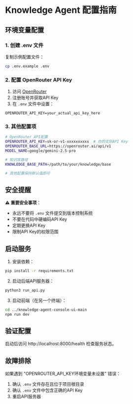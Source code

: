 # Knowledge Agent 配置指南

## 环境变量配置

### 1. 创建 .env 文件

复制示例配置文件：
```bash
cp .env.example .env
```

### 2. 配置 OpenRouter API Key

1. 访问 [OpenRouter](https://openrouter.ai/) 
2. 注册账号并获取API Key
3. 在 `.env` 文件中设置：
```
OPENROUTER_API_KEY=your_actual_api_key_here
```

### 3. 其他配置项

```bash
# OpenRouter API配置
OPENROUTER_API_KEY=sk-or-v1-xxxxxxxxxx  # 你的实际API Key
OPENROUTER_BASE_URL=https://openrouter.ai/api/v1
MODEL_NAME=google/gemini-2.5-pro

# 知识库路径
KNOWLEDGE_BASE_PATH=/path/to/your/knowledge/base

# 其他配置保持默认值即可
```

## 安全提醒

⚠️ **重要安全事项**：
- 永远不要将 `.env` 文件提交到版本控制系统
- 不要在代码中硬编码API Key
- 定期更换API Key
- 限制API Key的权限范围

## 启动服务

1. 安装依赖：
```bash
pip install -r requirements.txt
```

2. 启动后端API服务器：
```bash
python3 run_api.py
```

3. 启动前端（在另一个终端）：
```bash
cd ../knowledge-agent-console-ui-main
npm run dev
```

## 验证配置

启动后访问 http://localhost:8000/health 检查服务状态。

## 故障排除

如果遇到 "OPENROUTER_API_KEY环境变量未设置" 错误：
1. 确认 `.env` 文件存在且位于项目根目录
2. 确认 `.env` 文件中包含正确的API Key
3. 重启API服务器